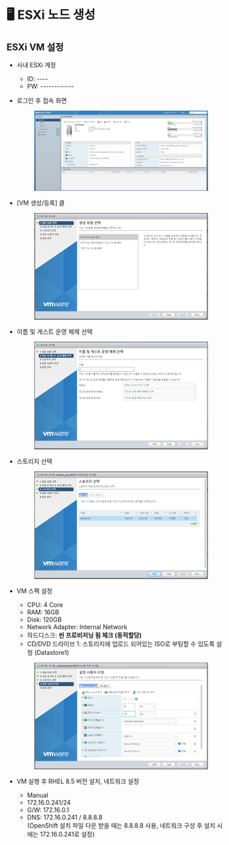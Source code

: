 # 🖥 ESXi 노드 생성

## ESXi VM 설정

* 사내 ESXi 계정
  * ID: ----
  * PW: ------------
*   로그인 후 접속 화면

    <figure><img src="../.gitbook/assets/image (1).png" alt=""><figcaption></figcaption></figure>


*   \[VM 생성/등록] 클

    <figure><img src="../.gitbook/assets/image (6).png" alt=""><figcaption></figcaption></figure>


*   이름 및 게스트 운영 체제 선택

    <figure><img src="../.gitbook/assets/image (2).png" alt=""><figcaption></figcaption></figure>


*   스토리지 선택

    <figure><img src="../.gitbook/assets/image.png" alt=""><figcaption></figcaption></figure>


*   VM 스펙 설정

    * CPU: 4 Core
    * RAM: 16GB
    * Disk: 120GB
    * Network Adapter: Internal Network
    * 하드디스크: **씬 프로비저닝 됨 체크 (동적할당)**
    * CD/DVD 드라이브 1: 스토리지에 업로드 되어있는 ISO로 부팅할 수 있도록 설정 (Datastore1)

    <figure><img src="../.gitbook/assets/image (5).png" alt=""><figcaption></figcaption></figure>


* VM 실행 후 RHEL 8.5 버전 설치, 네트워크 설정
  * Manual
  * 172.16.0.241/24
  * G/W: 172.16.0.1
  * DNS: 172.16.0.241 / 8.8.8.8\
    (OpenShift 설치 파일 다운 받을 때는 8.8.8.8 사용, 네트워크 구성 후 설치 시에는 172.16.0.241로 설정)
